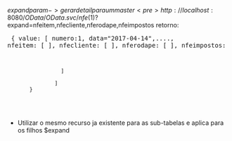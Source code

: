$expand param -> gerar detail para um master
    <pre> http://localhost:8080/OData/OData.svc/nfe(1)?$expand=nfeitem,nfecliente,nferodape,nfeimpostos </pre>
     retorno:
     <pre>
     {
            value: [ numero:1, data="2017-04-14",....,
                     nfeitem: [
                              ],
                     nfecliente: [
                              ],
                     nferodape: [
                          ],
                     nfeimpostos: [
                     
                     
                     ]
                     
                   ]
           } 
  </pre>

- Utilizar o mesmo recurso ja existente para as sub-tabelas e aplica para os filhos $expand
